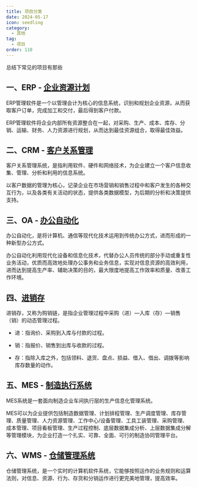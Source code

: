```yaml
---
title: 项目分类
date: 2024-05-17
icon: seedling
category:
  - 其他
tag:
  - 项目
order: 110
---
```


总结下常见的项目有那些

<!-- more -->

## 一、ERP - [企业资源计划](https://baike.baidu.com/item/ERP%E7%AE%A1%E7%90%86%E8%BD%AF%E4%BB%B6/8972749?fr=ge_ala)

ERP管理软件是一个以管理会计为核心的信息系统，识别和规划企业资源，从而获取客户订单，完成加工和交付，最后得到客户付款。

ERP管理软件将企业内部所有资源整合在一起，对采购、生产、成本、库存、分销、运输、财务、人力资源进行规划，从而达到最佳资源组合，取得最佳效益。

## 二、CRM - [客户关系管理](https://baike.baidu.com/item/%E5%AE%A2%E6%88%B7%E5%85%B3%E7%B3%BB%E7%AE%A1%E7%90%86%E7%B3%BB%E7%BB%9F?fromModule=lemma_search-box) 

客户关系管理系统，是指利用软件、硬件和网络技术，为企业建立一个客户信息收集、管理、分析和利用的信息系统。

以客户数据的管理为核心，记录企业在市场营销和销售过程中和客户发生的各种交互行为，以及各类有关活动的状态，提供各类数据模型，为后期的分析和决策提供支持。

## 三、OA - [办公自动化](https://baike.baidu.com/item/OA%E7%B3%BB%E7%BB%9F?fromModule=lemma_search-box)

办公自动化，是将计算机、通信等现代化技术运用到传统办公方式，进而形成的一种新型办公方式。

办公自动化利用现代化设备和信息化技术，代替办公人员传统的部分手动或重复性业务活动，优质而高效地处理办公事务和业务信息，实现对信息资源的高效利用，进而达到提高生产率、辅助决策的目的，最大限度地提高工作效率和质量、改善工作环境。

## 四、[进销存](https://baike.baidu.com/item/%E8%BF%9B%E9%94%80%E5%AD%98?fromModule=lemma_search-box)

进销存，又称为购销链，是指企业管理过程中采购（进）—入库（存）—销售（销）的动态管理过程。

- 进：指询价、采购到入库与付款的过程。

- 销：指报价、销售到出库与收款的过程。

- 存：指除入库之外，包括领料、退货、盘点、损益、借入、借出、调拨等影响库存数量的动作。

## 五、MES - [制造执行系统](https://baike.baidu.com/item/MES/12006591?fromModule=lemma_search-box)

MES系统是一套面向制造企业车间执行层的生产信息化管理系统。

MES可以为企业提供包括制造数据管理、计划排程管理、生产调度管理、库存管理、质量管理、人力资源管理、工作中心/设备管理、工具工装管理、采购管理、成本管理、项目看板管理、生产过程控制、底层数据集成分析、上层数据集成分解等管理模块，为企业打造一个扎实、可靠、全面、可行的制造协同管理平台。

## 六、WMS - [仓储管理系统](https://baike.baidu.com/item/%E4%BB%93%E5%82%A8%E7%AE%A1%E7%90%86%E7%B3%BB%E7%BB%9F?fromtitle=WMS&fromid=5479229&fromModule=lemma_search-box)

仓储管理系统，是一个实时的计算机软件系统，它能够按照运作的业务规则和运算法则，对信息、资源、行为、存货和分销运作进行更完美地管理，提高效率。

